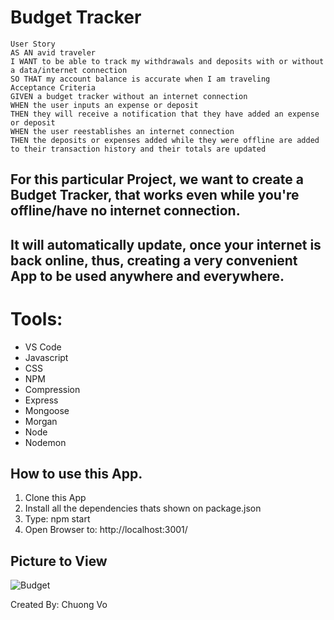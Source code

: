 # Budget Tracker 

```
User Story
AS AN avid traveler
I WANT to be able to track my withdrawals and deposits with or without a data/internet connection
SO THAT my account balance is accurate when I am traveling 
Acceptance Criteria
GIVEN a budget tracker without an internet connection
WHEN the user inputs an expense or deposit
THEN they will receive a notification that they have added an expense or deposit
WHEN the user reestablishes an internet connection
THEN the deposits or expenses added while they were offline are added to their transaction history and their totals are updated
```
## For this particular Project, we want to create a Budget Tracker, that works even while you're offline/have no internet connection.
## It will automatically update, once your internet is back online, thus, creating a very convenient App to be used anywhere and everywhere.

# Tools:
* VS Code
* Javascript
* CSS
* NPM
* Compression
* Express
* Mongoose
* Morgan
* Node
* Nodemon

## How to use this App.
1. Clone this App
2. Install all the dependencies thats shown on package.json
3. Type: npm start
4. Open Browser to: http://localhost:3001/

## Picture to View

![Budget](https://user-images.githubusercontent.com/37889335/159207940-cfbba7f1-2416-45c1-906e-d276a8aefbcf.PNG)


Created By: Chuong Vo
